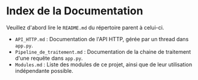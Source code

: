 # Index de la Documentation

Veuillez d'abord lire le `README.md` du répertoire parent à celui-ci.

* `API_HTTP.md` : Documentation de l'API HTTP, gérée par un thread dans `app.py`.
* `Pipeline_de_traitement.md` : Documentation de la chaine de traitement d'une requête dans `app.py`.
* `Modules.md` : Liste des modules de ce projet, ainsi que de leur utilisation indépendante possible.
